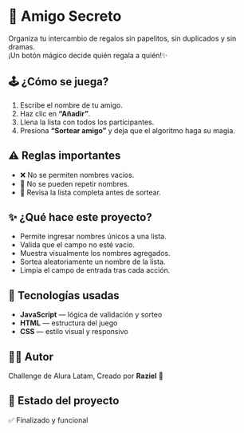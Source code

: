 <h1>🎁 Amigo Secreto</h1>

Organiza tu intercambio de regalos sin papelitos, sin duplicados y sin dramas.  
¡Un botón mágico decide quién regala a quién!✨

## 🕹️ ¿Cómo se juega?
1. Escribe el nombre de tu amigo.
2. Haz clic en **“Añadir”**.
3. Llena la lista con todos los participantes.
4. Presiona **“Sortear amigo”** y deja que el algoritmo haga su magia.

## ⚠️ Reglas importantes
- ❌ No se permiten nombres vacíos.  
- 🔁 No se pueden repetir nombres.  
- 👀 Revisa la lista completa antes de sortear.

## ✨ ¿Qué hace este proyecto?
- Permite ingresar nombres únicos a una lista.
- Valida que el campo no esté vacío.
- Muestra visualmente los nombres agregados.
- Sortea aleatoriamente un nombre de la lista.
- Limpia el campo de entrada tras cada acción.

## 🧠 Tecnologías usadas
- **JavaScript** — lógica de validación y sorteo  
- **HTML** — estructura del juego  
- **CSS** — estilo visual y responsivo

## 👩‍💻 Autor
Challenge de Alura Latam, Creado por **Raziel** 💙

## 📂 Estado del proyecto
✅ Finalizado y funcional
